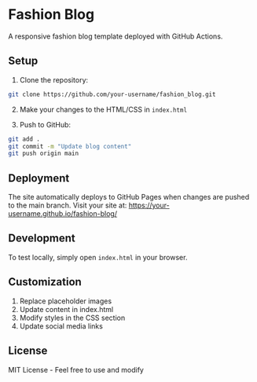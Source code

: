 # Fashion Blog

A responsive fashion blog template deployed with GitHub Actions.

## Setup

1. Clone the repository:
```bash
git clone https://github.com/your-username/fashion_blog.git
```

2. Make your changes to the HTML/CSS in `index.html`

3. Push to GitHub:
```bash
git add .
git commit -m "Update blog content"
git push origin main
```

## Deployment

The site automatically deploys to GitHub Pages when changes are pushed to the main branch.
Visit your site at: https://your-username.github.io/fashion-blog/

## Development

To test locally, simply open `index.html` in your browser.

## Customization

1. Replace placeholder images
2. Update content in index.html
3. Modify styles in the CSS section
4. Update social media links

## License

MIT License - Feel free to use and modify
